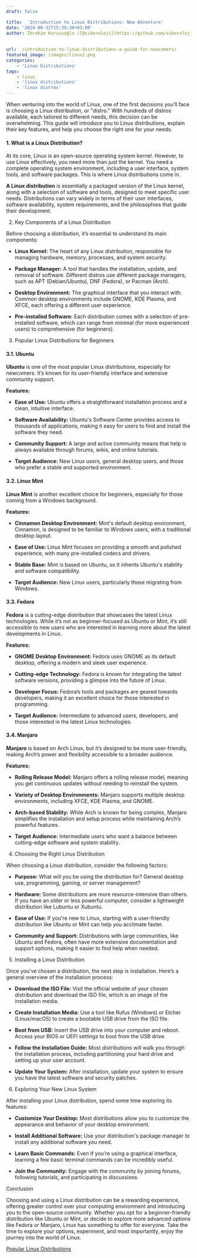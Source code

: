 ```yaml
---
draft: false

title:  'Introduction to Linux Distributions: New Adventure'
date: '2024-08-31T15:39:30+03:00'
author: İbrahim Korucuoğlu ([@siberoloji](https://github.com/siberoloji))
 
 
url:  /introduction-to-linux-distributions-a-guide-for-newcomers/ 
featured_image: /images/linux2.png
categories:
    - 'Linux Distributions'
tags:
    - linux
    - 'linux distributions'
    - 'linux distros'
---
```



When venturing into the world of Linux, one of the first decisions you’ll face is choosing a Linux distribution, or "distro." With hundreds of distros available, each tailored to different needs, this decision can be overwhelming. This guide will introduce you to Linux distributions, explain their key features, and help you choose the right one for your needs.


#### 1. What is a Linux Distribution?



At its core, Linux is an open-source operating system kernel. However, to use Linux effectively, you need more than just the kernel. You need a complete operating system environment, including a user interface, system tools, and software packages. This is where Linux distributions come in.



**A Linux distribution** is essentially a packaged version of the Linux kernel, along with a selection of software and tools, designed to meet specific user needs. Distributions can vary widely in terms of their user interfaces, software availability, system requirements, and the philosophies that guide their development.



2. Key Components of a Linux Distribution



Before choosing a distribution, it’s essential to understand its main components:


* **Linux Kernel:** The heart of any Linux distribution, responsible for managing hardware, memory, processes, and system security.

* **Package Manager:** A tool that handles the installation, update, and removal of software. Different distros use different package managers, such as APT (Debian/Ubuntu), DNF (Fedora), or Pacman (Arch).

* **Desktop Environment:** The graphical interface that you interact with. Common desktop environments include GNOME, KDE Plasma, and XFCE, each offering a different user experience.

* **Pre-installed Software:** Each distribution comes with a selection of pre-installed software, which can range from minimal (for more experienced users) to comprehensive (for beginners).




3. Popular Linux Distributions for Beginners


#### 3.1. Ubuntu



**Ubuntu** is one of the most popular Linux distributions, especially for newcomers. It’s known for its user-friendly interface and extensive community support.



**Features:**


* **Ease of Use:** Ubuntu offers a straightforward installation process and a clean, intuitive interface.

* **Software Availability:** Ubuntu's Software Center provides access to thousands of applications, making it easy for users to find and install the software they need.

* **Community Support:** A large and active community means that help is always available through forums, wikis, and online tutorials.

* **Target Audience:** New Linux users, general desktop users, and those who prefer a stable and supported environment.



#### 3.2. Linux Mint



**Linux Mint** is another excellent choice for beginners, especially for those coming from a Windows background.



**Features:**


* **Cinnamon Desktop Environment:** Mint's default desktop environment, Cinnamon, is designed to be familiar to Windows users, with a traditional desktop layout.

* **Ease of Use:** Linux Mint focuses on providing a smooth and polished experience, with many pre-installed codecs and drivers.

* **Stable Base:** Mint is based on Ubuntu, so it inherits Ubuntu's stability and software compatibility.

* **Target Audience:** New Linux users, particularly those migrating from Windows.



#### 3.3. Fedora



**Fedora** is a cutting-edge distribution that showcases the latest Linux technologies. While it’s not as beginner-focused as Ubuntu or Mint, it’s still accessible to new users who are interested in learning more about the latest developments in Linux.



**Features:**


* **GNOME Desktop Environment:** Fedora uses GNOME as its default desktop, offering a modern and sleek user experience.

* **Cutting-edge Technology:** Fedora is known for integrating the latest software versions, providing a glimpse into the future of Linux.

* **Developer Focus:** Fedora’s tools and packages are geared towards developers, making it an excellent choice for those interested in programming.

* **Target Audience:** Intermediate to advanced users, developers, and those interested in the latest Linux technologies.



#### 3.4. Manjaro



**Manjaro** is based on Arch Linux, but it’s designed to be more user-friendly, making Arch’s power and flexibility accessible to a broader audience.



**Features:**


* **Rolling Release Model:** Manjaro offers a rolling release model, meaning you get continuous updates without needing to reinstall the system.

* **Variety of Desktop Environments:** Manjaro supports multiple desktop environments, including XFCE, KDE Plasma, and GNOME.

* **Arch-based Stability:** While Arch is known for being complex, Manjaro simplifies the installation and setup process while maintaining Arch’s powerful features.

* **Target Audience:** Intermediate users who want a balance between cutting-edge software and system stability.




4. Choosing the Right Linux Distribution



When choosing a Linux distribution, consider the following factors:


* **Purpose:** What will you be using the distribution for? General desktop use, programming, gaming, or server management?

* **Hardware:** Some distributions are more resource-intensive than others. If you have an older or less powerful computer, consider a lightweight distribution like Lubuntu or Xubuntu.

* **Ease of Use:** If you're new to Linux, starting with a user-friendly distribution like Ubuntu or Mint can help you acclimate faster.

* **Community and Support:** Distributions with large communities, like Ubuntu and Fedora, often have more extensive documentation and support options, making it easier to find help when needed.




5. Installing a Linux Distribution



Once you’ve chosen a distribution, the next step is installation. Here’s a general overview of the installation process:


* **Download the ISO File:** Visit the official website of your chosen distribution and download the ISO file, which is an image of the installation media.

* **Create Installation Media:** Use a tool like Rufus (Windows) or Etcher (Linux/macOS) to create a bootable USB drive from the ISO file.

* **Boot from USB:** Insert the USB drive into your computer and reboot. Access your BIOS or UEFI settings to boot from the USB drive.

* **Follow the Installation Guide:** Most distributions will walk you through the installation process, including partitioning your hard drive and setting up your user account.

* **Update Your System:** After installation, update your system to ensure you have the latest software and security patches.




6. Exploring Your New Linux System



After installing your Linux distribution, spend some time exploring its features:


* **Customize Your Desktop:** Most distributions allow you to customize the appearance and behavior of your desktop environment.

* **Install Additional Software:** Use your distribution's package manager to install any additional software you need.

* **Learn Basic Commands:** Even if you’re using a graphical interface, learning a few basic terminal commands can be incredibly useful.

* **Join the Community:** Engage with the community by joining forums, following tutorials, and participating in discussions.




Conclusion



Choosing and using a Linux distribution can be a rewarding experience, offering greater control over your computing environment and introducing you to the open-source community. Whether you opt for a beginner-friendly distribution like Ubuntu or Mint, or decide to explore more advanced options like Fedora or Manjaro, Linux has something to offer for everyone. Take the time to explore your options, experiment, and most importantly, enjoy the journey into the world of Linux.



<a href="https://www.siberoloji.com/a-list-of-popular-linux-distributions/" target="_blank" rel="noopener" title="">Popular Linux Distributions</a>
